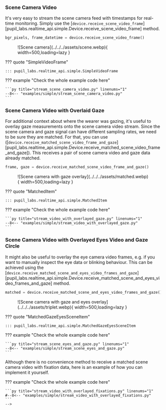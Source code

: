 ### Scene Camera Video

It's very easy to stream the scene camera feed with timestamps for real-time monitoring. Simply use the [`device.receive_scene_video_frame`][pupil_labs.realtime_api.simple.Device.receive_scene_video_frame] method.

```py linenums="0"
bgr_pixels, frame_datetime = device.receive_scene_video_frame()
```

<figure markdown="span">
![Scene camera](../../../assets/scene.webp){ width=500,loading=lazy }
</figure>

??? quote "SimpleVideoFrame"

    ::: pupil_labs.realtime_api.simple.SimpleVideoFrame

??? example "Check the whole example code here"

    ```py title="stream_scene_camera_video.py" linenums="1"
    --8<-- "examples/simple/stream_scene_camera_video.py"
    ```

### Scene Camera Video with Overlaid Gaze

For additional context about where the wearer was gazing, it's useful to overlay gaze measurements onto the scene camera video stream. Since the scene camera and gaze signal can have different sampling rates, we need to be sure they are matched. For that, you can use ([`device.receive_matched_scene_video_frame_and_gaze`][pupil_labs.realtime_api.simple.Device.receive_matched_scene_video_frame_and_gaze]).
This receives a pair of scene camera video and gaze data already matched.

```py linenums="0"
frame, gaze = device.receive_matched_scene_video_frame_and_gaze()
```

<figure markdown="span">
![Scene camera with gaze overlay](../../../assets/matched.webp){  width=500,loading=lazy }
</figure>

??? quote "MatchedItem"

    ::: pupil_labs.realtime_api.simple.MatchedItem

??? example "Check the whole example code here"

    ```py title="stream_video_with_overlayed_gaze.py" linenums="1"
    --8<-- "examples/simple/stream_video_with_overlayed_gaze.py"
    ```

### Scene Camera Video with Overlayed Eyes Video and Gaze Circle

<!-- badge:product Neon -->

It might also be useful to overlay the eye camera video frames, e.g. if you want to manually inspect the eye data or blinking behaviour. This can be achieved using the [`device.receive_matched_scene_and_eyes_video_frames_and_gaze`][pupil_labs.realtime_api.simple.Device.receive_matched_scene_and_eyes_video_frames_and_gaze] method.

```py linenums="0"
matched = device.receive_matched_scene_and_eyes_video_frames_and_gaze()
```

<figure markdown="span">
![Scene camera with gaze and eyes overlay](../../../assets/triplet.webp){  width=500,loading=lazy }
</figure>

??? quote "MatchedGazeEyesSceneItem"

    ::: pupil_labs.realtime_api.simple.MatchedGazeEyesSceneItem

??? example "Check the whole example code here"

    ```py title="stream_scene_eyes_and_gaze.py" linenums="1"
    --8<-- "examples/simple/stream_scene_eyes_and_gaze.py"
    ```

<!-- ### Scene Camera Video with Overlayed Fixations

<!-- badge:product Neon -->
<!-- badge:companion +2.9.0 -->
<!-- badge:version +1.5.0 -->

Although there is no convenience method to receive a matched scene camera video with fixation data, here is an example of
how you can implement it yourself.

??? example "Check the whole example code here"

    ```py title="stream_video_with_overlayed_fixations.py" linenums="1"
    #--8<-- "examples/simple/stream_video_with_overlayed_fixations.py"
    ```
    -->

